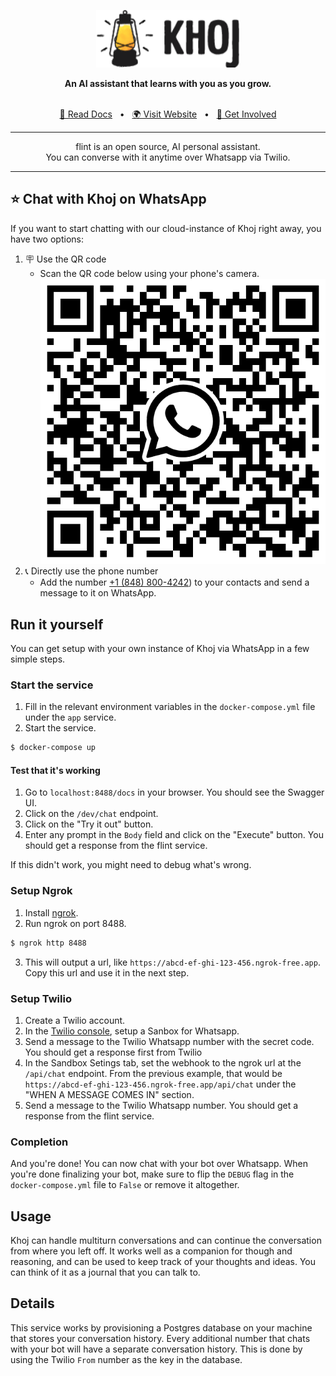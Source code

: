 <p align="center"><img src="assets/khoj-logo-sideways-200.png" width="230" alt="Khoj Logo"></p>

<div align="center">
<b>An AI assistant that learns with you as you grow.</b>
</div>

<br />

<div align="center">

[📜 Read Docs](https://docs.khoj.dev)
<span>&nbsp;&nbsp;•&nbsp;&nbsp;</span>
[🌍 Visit Website](https://khoj.dev)
<span>&nbsp;&nbsp;•&nbsp;&nbsp;</span>
[💬 Get Involved](https://discord.gg/BDgyabRM6e)

</div>

<div align="center">

***

flint is an open source, AI personal assistant.<br />
You can converse with it anytime over Whatsapp via Twilio.<br />

***

</div>

## ⭐️ Chat with Khoj on WhatsApp

If you want to start chatting with our cloud-instance of Khoj right away, you have two options:

1. 🪧 Use the QR code
    - Scan the QR code below using your phone's camera.
[![QR Code](assets/khoj-qr-code.png)](https://wa.me/18488004242)
2. 📞 Directly use the phone number
    - Add the number [+1 (848) 800-4242](https://wa.me/18488004242)) to your contacts and send a message to it on WhatsApp.

## Run it yourself

You can get setup with your own instance of Khoj via WhatsApp in a few simple steps.

### Start the service

1. Fill in the relevant environment variables in the `docker-compose.yml` file under the `app` service.
2. Start the service.
```bash
$ docker-compose up
```

#### Test that it's working

1. Go to `localhost:8488/docs` in your browser. You should see the Swagger UI.
2. Click on the `/dev/chat` endpoint.
3. Click on the "Try it out" button.
4. Enter any prompt in the `Body` field and click on the "Execute" button. You should get a response from the flint service.

If this didn't work, you might need to debug what's wrong.

### Setup Ngrok
1. Install [ngrok](https://ngrok.com/download).
2. Run ngrok on port 8488.
```bash
$ ngrok http 8488
```
3. This will output a url, like `https://abcd-ef-ghi-123-456.ngrok-free.app`. Copy this url and use it in the next step.

### Setup Twilio
1. Create a Twilio account.
2. In the [Twilio console](https://console.twilio.com/us1/develop/sms/try-it-out/whatsapp-learn), setup a Sanbox for Whatsapp.
3. Send a message to the Twilio Whatsapp number with the secret code. You should get a response first from Twilio
3. In the Sandbox Setings tab, set the webhook to the ngrok url at the `/api/chat` endpoint. From the previous example, that would be `https://abcd-ef-ghi-123-456.ngrok-free.app/api/chat` under the "WHEN A MESSAGE COMES IN" section.
4. Send a message to the Twilio Whatsapp number. You should get a response from the flint service.

### Completion

And you're done! You can now chat with your bot over Whatsapp. When you're done finalizing your bot, make sure to flip the `DEBUG` flag in the `docker-compose.yml` file to `False` or remove it altogether.

## Usage

Khoj can handle multiturn conversations and can continue the conversation from where you left off. It works well as a companion for though and reasoning, and can be used to keep track of your thoughts and ideas. You can think of it as a journal that you can talk to.

## Details

This service works by provisioning a Postgres database on your machine that stores your conversation history. Every additional number that chats with your bot will have a separate conversation history. This is done by using the Twilio `From` number as the key in the database.
